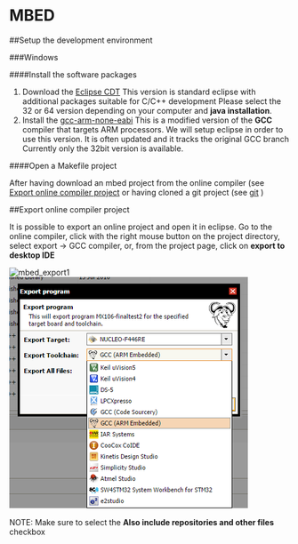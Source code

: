 # MBED


##Setup the development environment

###Windows

####Install the software packages

1. Download the [Eclipse CDT](https://eclipse.org/cdt/downloads.php)
	This version is standard eclipse with additional packages suitable for C/C++ development
    Please select the 32 or 64 version depending on your computer and **java installation**.
2. Install the [gcc-arm-none-eabi](https://launchpad.net/gcc-arm-embedded/+download)
	This is a modified version of the **GCC** compiler that targets ARM processors. We will 
    setup eclipse in order to use this version. It is often updated and it tracks the original GCC branch
    Currently only the 32bit version is available.
    

####Open a Makefile project

After having download an mbed project from the online compiler (see [Export online compiler project](mbed.md#Export_online_compiler_project) or having cloned a git project (see [git](git.md) ) 

##Export online compiler project

It is possible to export an online project and open it in eclipse. 
Go to the online compiler, click with the right mouse button on the project directory, select export -> GCC compiler, or, from the project page, click on **export to desktop IDE** 

![mbed_export1](mbed-export1.png)
![mbed_export_gcc](export_gcc.png)

NOTE: Make sure to select the **Also include repositories and other files** checkbox
